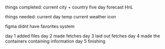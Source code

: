 

things completed: 
current city + country 
five day forecast HnL

things needed:
current day temp 
current weather icon 

figma didnt have favorites system 

day 1 added files
day 2 made fetches
day 3 laid out fetches
day 4 made the containers containing information 
day 5 finishing










